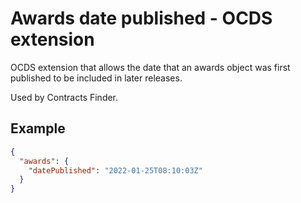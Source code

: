 # Awards date published - OCDS extension

OCDS extension that allows the date that an awards object was first published to be included in later releases.

Used by Contracts Finder.

## Example

```json
{
  "awards": {
    "datePublished": "2022-01-25T08:10:03Z"
  }
}
```
